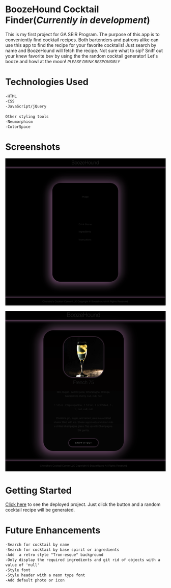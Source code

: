 # BoozeHound Cocktail Finder(*Currently in development*)
This is my first project for GA SEIR Program. The purpose of this app is to conveniently find cocktail recipes. Both bartenders and patrons alike can use this app to find the recipe for your favorite cocktails! Just search by name and BoozeHound will fetch the recipe. Not sure what to sip? Sniff out your knew favorite bev by using the the random cocktail generator! Let's booze and howl at the moon! <small>*PLEASE DRINK RESPONSIBLY*</small>

# Technologies Used

    -HTML
    -CSS
    -JavaScript/jQuery
    
    Other styling tools
    -Neumorphism
    -ColorSpace

# Screenshots
![Layout](./assets/Layout.png)

![Working](./assets/BoozeHound.png)


# Getting Started
[Click here](https://boozehound.netlify.app/) to see the deployed project. Just click the button and a random cocktail recipe will be generated. 

# Future Enhancements 
    -Search for cocktail by name
    -Search for cocktail by base spirit or ingredients
    -Add  a retro style "Tron-esque" background
    -Only display the required ingredients and git rid of objects with a value of 'null'
    -Style font
    -Style header with a neon type font 
    -Add default photo or icon 



 